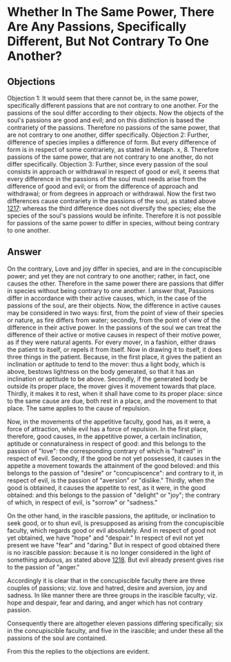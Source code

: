 # Whether In The Same Power, There Are Any Passions, Specifically Different, But Not Contrary To One Another?
## Objections
Objection 1: It would seem that there cannot be, in the same power, specifically different passions that are not contrary to one another. For the passions of the soul differ according to their objects. Now the objects of the soul's passions are good and evil; and on this distinction is based the contrariety of the passions. Therefore no passions of the same power, that are not contrary to one another, differ specifically.
Objection 2: Further, difference of species implies a difference of form. But every difference of form is in respect of some contrariety, as stated in Metaph. x, 8. Therefore passions of the same power, that are not contrary to one another, do not differ specifically.
Objection 3: Further, since every passion of the soul consists in approach or withdrawal in respect of good or evil, it seems that every difference in the passions of the soul must needs arise from the difference of good and evil; or from the difference of approach and withdrawal; or from degrees in approach or withdrawal. Now the first two differences cause contrariety in the passions of the soul, as stated above [1217](A[2]): whereas the third difference does not diversify the species; else the species of the soul's passions would be infinite. Therefore it is not possible for passions of the same power to differ in species, without being contrary to one another.
## Answer
On the contrary, Love and joy differ in species, and are in the concupiscible power; and yet they are not contrary to one another; rather, in fact, one causes the other. Therefore in the same power there are passions that differ in species without being contrary to one another.
I answer that, Passions differ in accordance with their active causes, which, in the case of the passions of the soul, are their objects. Now, the difference in active causes may be considered in two ways: first, from the point of view of their species or nature, as fire differs from water; secondly, from the point of view of the difference in their active power. In the passions of the soul we can treat the difference of their active or motive causes in respect of their motive power, as if they were natural agents. For every mover, in a fashion, either draws the patient to itself, or repels it from itself. Now in drawing it to itself, it does three things in the patient. Because, in the first place, it gives the patient an inclination or aptitude to tend to the mover: thus a light body, which is above, bestows lightness on the body generated, so that it has an inclination or aptitude to be above. Secondly, if the generated body be outside its proper place, the mover gives it movement towards that place. Thirdly, it makes it to rest, when it shall have come to its proper place: since to the same cause are due, both rest in a place, and the movement to that place. The same applies to the cause of repulsion.

Now, in the movements of the appetitive faculty, good has, as it were, a force of attraction, while evil has a force of repulsion. In the first place, therefore, good causes, in the appetitive power, a certain inclination, aptitude or connaturalness in respect of good: and this belongs to the passion of "love": the corresponding contrary of which is "hatred" in respect of evil. Secondly, if the good be not yet possessed, it causes in the appetite a movement towards the attainment of the good beloved: and this belongs to the passion of "desire" or "concupiscence": and contrary to it, in respect of evil, is the passion of "aversion" or "dislike." Thirdly, when the good is obtained, it causes the appetite to rest, as it were, in the good obtained: and this belongs to the passion of "delight" or "joy"; the contrary of which, in respect of evil, is "sorrow" or "sadness."

On the other hand, in the irascible passions, the aptitude, or inclination to seek good, or to shun evil, is presupposed as arising from the concupiscible faculty, which regards good or evil absolutely. And in respect of good not yet obtained, we have "hope" and "despair." In respect of evil not yet present we have "fear" and "daring." But in respect of good obtained there is no irascible passion: because it is no longer considered in the light of something arduous, as stated above [1218](A[3]). But evil already present gives rise to the passion of "anger."

Accordingly it is clear that in the concupiscible faculty there are three couples of passions; viz. love and hatred, desire and aversion, joy and sadness. In like manner there are three groups in the irascible faculty; viz. hope and despair, fear and daring, and anger which has not contrary passion.

Consequently there are altogether eleven passions differing specifically; six in the concupiscible faculty, and five in the irascible; and under these all the passions of the soul are contained.

From this the replies to the objections are evident.